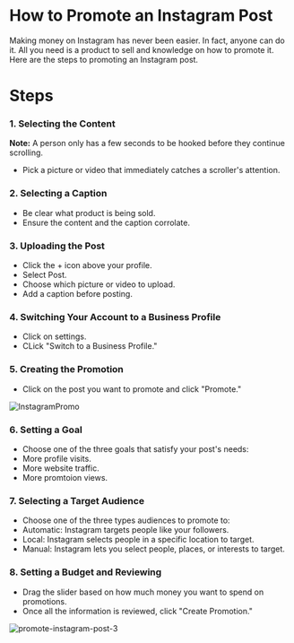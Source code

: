 # How to Promote an Instagram Post
Making money on Instagram has never been easier. In fact, anyone can do it. All you need is a product to sell and knowledge on how to promote it. Here are the steps to promoting an Instagram post.

# Steps

### 1. Selecting the Content
**Note:** A person only has a few seconds to be hooked before they continue scrolling.
* Pick a picture or video that immediately catches a scroller's attention.

### 2. Selecting a Caption
* Be clear what product is being sold.
* Ensure the content and the caption corrolate.

### 3. Uploading the Post
* Click the + icon above your profile.
* Select Post.
* Choose which picture or video to upload.
* Add a caption before posting.

### 4. Switching Your Account to a Business Profile
* Click on settings.
* CLick "Switch to a Business Profile."

### 5. Creating the Promotion
* Click on the post you want to promote and click "Promote."

![InstagramPromo](https://user-images.githubusercontent.com/122558984/213536021-75030532-f594-4a05-9ad2-8128edd94b1c.png)


### 6. Setting a Goal
* Choose one of the three goals that satisfy your post's needs:
* More profile visits.
* More website traffic.
* More promtoion views.

### 7. Selecting a Target Audience
* Choose one of the three types audiences to promote to:
* Automatic: Instagram targets people like your followers.
* Local: Instagram selects people in a specific location to target.
* Manual: Instagram lets you select people, places, or interests to target.

### 8. Setting a Budget and Reviewing
* Drag the slider based on how much money you want to spend on promotions.
* Once all the information is reviewed, click "Create Promotion."

![promote-instagram-post-3](https://user-images.githubusercontent.com/122558984/213536789-9cab5e4e-cc5c-402c-8512-a6dcb93a019e.png)
